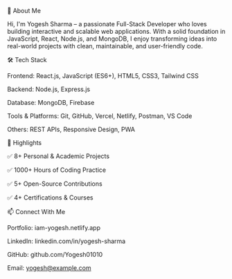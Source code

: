 🚀 About Me

Hi, I'm Yogesh Sharma – a passionate Full-Stack Developer who loves building interactive and scalable web applications.
With a solid foundation in JavaScript, React, Node.js, and MongoDB, I enjoy transforming ideas into real-world projects with clean, maintainable, and user-friendly code.

🛠️ Tech Stack

Frontend: React.js, JavaScript (ES6+), HTML5, CSS3, Tailwind CSS

Backend: Node.js, Express.js

Database: MongoDB, Firebase

Tools & Platforms: Git, GitHub, Vercel, Netlify, Postman, VS Code

Others: REST APIs, Responsive Design, PWA

🌟 Highlights

✅ 8+ Personal & Academic Projects

✅ 1000+ Hours of Coding Practice

✅ 5+ Open-Source Contributions

✅ 4+ Certifications & Courses

📫 Connect With Me

Portfolio: iam-yogesh.netlify.app

LinkedIn: linkedin.com/in/yogesh-sharma

GitHub: github.com/Yogesh01010

Email: yogesh@example.com


